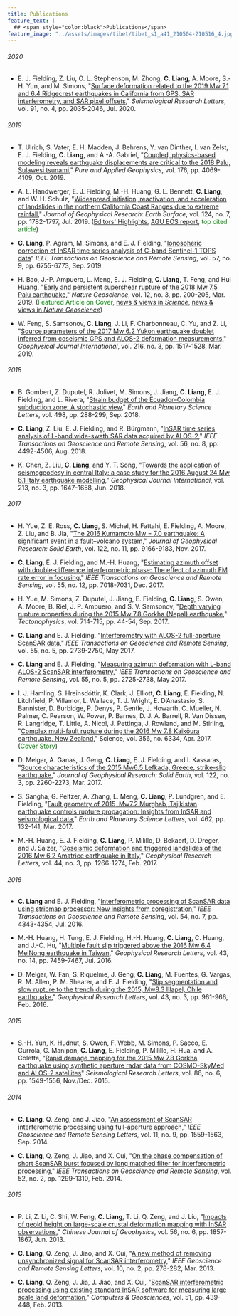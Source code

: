 ```yaml
---
title: Publications
feature_text: |
  ## <span style="color:black">Publications</span>
feature_image: "../assets/images/tibet/tibet_s1_a41_210504-210516_4.jpg"
---
```


###### 2020
* E. J. Fielding, Z. Liu, O. L. Stephenson, M. Zhong, <span style="color:black; font-weight: 600">C. Liang</span>, A. Moore, S.-H. Yun, and M. Simons, "[Surface deformation related to the 2019 Mw 7.1 and 6.4 Ridgecrest earthquakes in California from GPS, SAR interferometry, and SAR pixel offsets](https://pubs.geoscienceworld.org/ssa/srl/article/91/4/2035/582903/Surface-Deformation-Related-to-the-2019-Mw-7-1-and)," _Seismological Research Letters_, vol. 91, no. 4, pp. 2035-2046, Jul. 2020.


###### 2019
* T. Ulrich, S. Vater, E. H. Madden, J. Behrens, Y. van Dinther, I. van Zelst, E. J. Fielding, <span style="color:black; font-weight: 600">C. Liang</span>, and A.-A. Gabriel, "[Coupled, physics-based modeling reveals earthquake displacements are critical to the 2018 Palu, Sulawesi tsunami](https://link.springer.com/article/10.1007/s00024-019-02290-5)," _Pure and Applied Geophysics_, vol. 176, pp. 4069-4109, Oct. 2019.

* A. L. Handwerger, E. J. Fielding, M.-H. Huang, G. L. Bennett, <span style="color:black; font-weight: 600">C. Liang</span>, and W. H. Schulz, "[Widespread initiation, reactivation, and acceleration of landslides in the northern California Coast Ranges due to extreme rainfall](https://agupubs.onlinelibrary.wiley.com/doi/full/10.1029/2019JF005035)," _Journal of Geophysical Research: Earth Surface_, vol. 124, no. 7, pp. 1782-1797, Jul. 2019. ([Editors' Highlights](https://eos.org/editor-highlights/landslide-activity-ramps-up-with-extreme-rainfall), [AGU EOS report](https://eos.org/articles/rainfall-kick-starts-slow-moving-landslides), <span style="color:green">top cited article</span>) 

* <span style="color:black; font-weight: 600">C. Liang</span>, P. Agram, M. Simons, and E. J. Fielding, "[Ionospheric correction of InSAR time series analysis of C-band Sentinel-1 TOPS data](https://ieeexplore.ieee.org/document/8706258)" _IEEE Transactions on Geoscience and Remote Sensing_, vol. 57, no. 9, pp. 6755-6773, Sep. 2019.

* H. Bao, J.-P. Ampuero, L. Meng, E. J. Fielding, <span style="color:black; font-weight: 600">C. Liang</span>, T. Feng, and Hui Huang, "[Early and persistent supershear rupture of the 2018 Mw 7.5 Palu earthquake](https://www.nature.com/articles/s41561-018-0297-z)," _Nature Geoscience_, vol. 12, no. 3, pp. 200-205, Mar. 2019. (<span style="color:green">Featured Article on Cover</span>, [news & views in _Science_](http://www.sciencemag.org/news/2019/02/indonesian-earthquake-broke-geologic-speed-limit), [news & views in _Nature Geoscience_](https://www.nature.com/articles/s41561-019-0308-8))

* W. Feng, S. Samsonov, <span style="color:black; font-weight: 600">C. Liang</span>, J. Li, F. Charbonneau, C. Yu, and Z. Li, "[Source parameters of the 2017 Mw 6.2 Yukon earthquake doublet inferred from coseismic GPS and ALOS-2 deformation measurements](https://academic.oup.com/gji/article/216/3/1517/5199198)," _Geophysical Journal International_, vol. 216, no. 3, pp. 1517-1528, Mar. 2019.


###### 2018
* B. Gombert, Z. Duputel, R. Jolivet, M. Simons, J. Jiang, <span style="color:black; font-weight: 600">C. Liang</span>, E. J. Fielding, and L. Rivera, "[Strain budget of the Ecuador–Colombia subduction zone: A stochastic view](https://www.sciencedirect.com/science/article/pii/S0012821X18303972)," _Earth and Planetary Science Letters_, vol. 498, pp. 288-299, Sep. 2018.

* <span style="color:black; font-weight: 600">C. Liang</span>, Z. Liu, E. J. Fielding, and R. Bürgmann, "[InSAR time series analysis of L-band wide-swath SAR data acquired by ALOS-2](https://ieeexplore.ieee.org/document/8353781)," _IEEE Transactions on Geoscience and Remote Sensing_, vol. 56, no. 8, pp. 4492-4506, Aug. 2018.

* K. Chen, Z. Liu, <span style="color:black; font-weight: 600">C. Liang</span>, and Y. T. Song, "[Towards the application of seismogeodesy in central Italy: a case study for the 2016 August 24 Mw 6.1 Italy earthquake modelling](https://academic.oup.com/gji/article/213/3/1647/4923057?login=true)," _Geophysical Journal International_, vol. 213, no. 3, pp. 1647-1658, Jun. 2018.


###### 2017
* H. Yue, Z. E. Ross, <span style="color:black; font-weight: 600">C. Liang</span>, S. Michel, H. Fattahi, E. Fielding, A. Moore, Z. Liu, and B. Jia, "[The 2016 Kumamoto Mw = 7.0 earthquake: A significant event in a fault–volcano system](https://agupubs.onlinelibrary.wiley.com/doi/full/10.1002/2017JB014525)," _Journal of Geophysical Research: Solid Earth_, vol. 122, no. 11, pp. 9166-9183, Nov. 2017.

* <span style="color:black; font-weight: 600">C. Liang</span>, E. J. Fielding, and M.-H. Huang, "[Estimating azimuth offset with double-difference interferometric phase: The effect of azimuth FM rate error in focusing](https://ieeexplore.ieee.org/document/8038865)," _IEEE Transactions on Geoscience and Remote Sensing_, vol. 55, no. 12, pp. 7018-7031, Dec. 2017.

* H. Yue, M. Simons, Z. Duputel, J. Jiang, E. Fielding, <span style="color:black; font-weight: 600">C. Liang</span>, S. Owen, A. Moore, B. Riel, J. P. Ampuero, and S. V. Samsonov, "[Depth varying rupture properties during the 2015 Mw 7.8 Gorkha (Nepal) earthquake](https://www.sciencedirect.com/science/article/pii/S0040195116302566)," _Tectonophysics_, vol. 714-715, pp. 44-54, Sep. 2017.

* <span style="color:black; font-weight: 600">C. Liang</span> and E. J. Fielding, "[Interferometry with ALOS-2 full-aperture ScanSAR data](https://ieeexplore.ieee.org/document/7857102)," _IEEE Transactions on Geoscience and Remote Sensing_, vol. 55, no. 5, pp. 2739-2750, May 2017.

* <span style="color:black; font-weight: 600">C. Liang</span> and E. J. Fielding, "[Measuring azimuth deformation with L-band ALOS-2 ScanSAR interferometry](https://ieeexplore.ieee.org/document/7852444)," _IEEE Transactions on Geoscience and Remote Sensing_, vol. 55, no. 5, pp. 2725-2738, May 2017.

* I. J. Hamling, S. Hreinsdóttir, K. Clark, J. Elliott, <span style="color:black; font-weight: 600">C. Liang</span>, E. Fielding, N. Litchfield, P. Villamor, L. Wallace, T. J. Wright, E. D’Anastasio, S. Bannister, D. Burbidge, P. Denys, P. Gentle, J. Howarth, C. Mueller, N. Palmer, C. Pearson, W. Power, P. Barnes, D. J. A. Barrell, R. Van Dissen, R. Langridge, T. Little, A. Nicol, J. Pettinga, J. Rowland, and M. Stirling, "[Complex multi-fault rupture during the 2016 Mw 7.8 Kaikōura earthquake, New Zealand](https://science.sciencemag.org/content/356/6334/eaam7194)," Science, vol. 356, no. 6334, Apr. 2017. (<span style="color:green">Cover Story</span>)

* D. Melgar, A. Ganas, J. Geng, <span style="color:black; font-weight: 600">C. Liang</span>, E. J. Fielding, and I. Kassaras, "[Source characteristics of the 2015 Mw6.5 Lefkada, Greece, strike-slip earthquake](https://agupubs.onlinelibrary.wiley.com/doi/full/10.1002/2016JB013452)," _Journal of Geophysical Research: Solid Earth_, vol. 122, no. 3, pp. 2260-2273, Mar. 2017.

* S. Sangha, G. Peltzer, A. Zhang, L. Meng, <span style="color:black; font-weight: 600">C. Liang</span>, P. Lundgren, and E. Fielding, "[Fault geometry of 2015, Mw7.2 Murghab, Tajikistan earthquake controls rupture propagation: Insights from InSAR and seismological data](https://www.sciencedirect.com/science/article/pii/S0012821X17300249)," _Earth and Planetary Science Letters_, vol. 462, pp. 132-141, Mar. 2017.

* M.-H. Huang, E. J. Fielding, <span style="color:black; font-weight: 600">C. Liang</span>, P. Milillo, D. Bekaert, D. Dreger, and J. Salzer, "[Coseismic deformation and triggered landslides of the 2016 Mw 6.2 Amatrice earthquake in Italy](https://agupubs.onlinelibrary.wiley.com/doi/full/10.1002/2016GL071687)," _Geophysical Research Letters_, vol. 44, no. 3, pp. 1266-1274, Feb. 2017.


###### 2016
* <span style="color:black; font-weight: 600">C. Liang</span> and E. J. Fielding, "[Interferometric processing of ScanSAR data using stripmap processor: New insights from coregistration](https://ieeexplore.ieee.org/abstract/document/7445839)," _IEEE Transactions on Geoscience and Remote Sensing_, vol. 54, no. 7, pp. 4343-4354, Jul. 2016.

* M.-H. Huang, H. Tung, E. J. Fielding, H.-H. Huang, <span style="color:black; font-weight: 600">C. Liang</span>, C. Huang, and J.-C. Hu, "[Multiple fault slip triggered above the 2016 Mw 6.4 MeiNong earthquake in Taiwan](https://agupubs.onlinelibrary.wiley.com/doi/full/10.1002/2016GL069351)," _Geophysical Research Letters_, vol. 43, no. 14, pp. 7459-7467, Jul. 2016.

* D. Melgar, W. Fan, S. Riquelme, J. Geng, <span style="color:black; font-weight: 600">C. Liang</span>, M. Fuentes, G. Vargas, R. M. Allen, P. M. Shearer, and E. J. Fielding, "[Slip segmentation and slow rupture to the trench during the 2015, Mw8.3 Illapel, Chile earthquake](https://agupubs.onlinelibrary.wiley.com/doi/10.1002/2015GL067369)," _Geophysical Research Letters_, vol. 43, no. 3, pp. 961-966, Feb. 2016.


###### 2015
* S.-H. Yun, K. Hudnut, S. Owen, F. Webb, M. Simons, P. Sacco, E. Gurrola, G. Manipon, <span style="color:black; font-weight: 600">C. Liang</span>, E. Fielding, P. Milillo, H. Hua, and A. Coletta, "[Rapid damage mapping for the 2015 Mw 7.8 Gorkha earthquake using synthetic aperture radar data from COSMO-SkyMed and ALOS-2 satellites](https://pubs.geoscienceworld.org/ssa/srl/article/86/6/1549/315478/Rapid-Damage-Mapping-for-the-2015-Mw-7-8-Gorkha)" _Seismological Research Letters_, vol. 86, no. 6, pp. 1549-1556, Nov./Dec. 2015.


###### 2014
* <span style="color:black; font-weight: 600">C. Liang</span>, Q. Zeng, and J. Jiao, "[An assessment of ScanSAR interferometric processing using full-aperture approach](https://ieeexplore.ieee.org/document/6734670)," _IEEE Geoscience and Remote Sensing Letters_, vol. 11, no. 9, pp. 1559-1563, Sep. 2014.

* <span style="color:black; font-weight: 600">C. Liang</span>, Q. Zeng, J. Jiao, and X. Cui, "[On the phase compensation of short ScanSAR burst focused by long matched filter for interferometric processing](https://ieeexplore.ieee.org/document/6544218)," _IEEE Transactions on Geoscience and Remote Sensing_, vol. 52, no. 2, pp. 1299-1310, Feb. 2014.


###### 2013
* P. Li, Z. Li, C. Shi, W. Feng, <span style="color:black; font-weight: 600">C. Liang</span>, T. Li, Q. Zeng, and J. Liu, "[Impacts of geoid height on large-scale crustal deformation mapping with InSAR observations](http://www.geophy.cn/Geophy_en/EN/abstract/abstract9570.shtml)," _Chinese Journal of Geophysics_, vol. 56, no. 6, pp. 1857-1867, Jun. 2013.

* <span style="color:black; font-weight: 600">C. Liang</span>, Q. Zeng, J. Jiao, and X. Cui, "[A new method of removing unsynchronized signal for ScanSAR interferometry](https://ieeexplore.ieee.org/document/6236001)," _IEEE Geoscience and Remote Sensing Letters_, vol. 10, no. 2, pp. 278-282, Mar. 2013.

* <span style="color:black; font-weight: 600">C. Liang</span>, Q. Zeng, J. Jia, J. Jiao, and X. Cui, "[ScanSAR interferometric processing using existing standard InSAR software for measuring large scale land deformation](https://www.sciencedirect.com/science/article/pii/S0098300412002907)," _Computers & Geosciences_, vol. 51, pp. 439-448, Feb. 2013.

